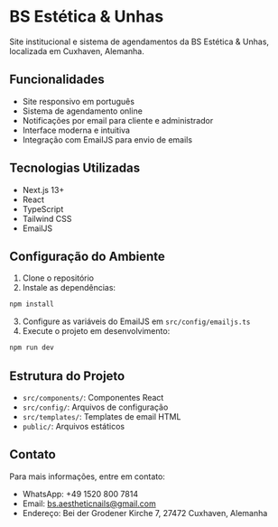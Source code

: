 # BS Estética & Unhas

Site institucional e sistema de agendamentos da BS Estética & Unhas, localizada em Cuxhaven, Alemanha.

## Funcionalidades

- Site responsivo em português
- Sistema de agendamento online
- Notificações por email para cliente e administrador
- Interface moderna e intuitiva
- Integração com EmailJS para envio de emails

## Tecnologias Utilizadas

- Next.js 13+
- React
- TypeScript
- Tailwind CSS
- EmailJS

## Configuração do Ambiente

1. Clone o repositório
2. Instale as dependências:
```bash
npm install
```
3. Configure as variáveis do EmailJS em `src/config/emailjs.ts`
4. Execute o projeto em desenvolvimento:
```bash
npm run dev
```

## Estrutura do Projeto

- `src/components/`: Componentes React
- `src/config/`: Arquivos de configuração
- `src/templates/`: Templates de email HTML
- `public/`: Arquivos estáticos

## Contato

Para mais informações, entre em contato:
- WhatsApp: +49 1520 800 7814
- Email: bs.aestheticnails@gmail.com
- Endereço: Bei der Grodener Kirche 7, 27472 Cuxhaven, Alemanha

